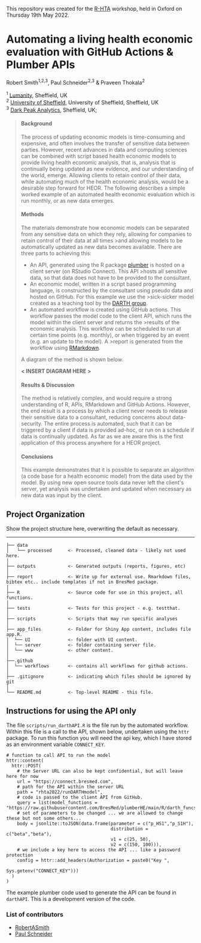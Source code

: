 This repository was created for the [R-HTA](https://r-hta.org/) workshop, held in Oxford on Thursday 19th May 2022. 

# **Automating a living health economic evaluation with GitHub Actions & Plumber APIs**

Robert Smith<sup>1,2,3</sup>,  Paul Schneider<sup>2,3</sup> & Praveen Thokala<sup>2</sup>

<sup>1</sup> [Lumanity](https://lumanity.com/), Sheffield, UK    
<sup>2</sup> [University of Sheffield](https://www.sheffield.ac.uk/scharr), University of Sheffield, Sheffield, UK    
<sup>3</sup> [Dark Peak Analytics](https://darkpeakanalytics.com/), Sheffield, UK;

>#### **Background**
>
>The process of updating economic models is time-consuming and expensive, and often involves the transfer of sensitive data between parties.
>However, recent advances in data and computing sciences can be combined with script based health economic models to provide living health economic analysis, that is, analysis
>that is continually being updated as new evidence, and our understanding of the world, emerge.
>Allowing clients to retain control of their data, while automating much of the health economic analysis, would be a desirable step forward for HEOR.
>The following describes a simple worked example of an automated health economic evaluation which is run monthly, or as new data emerges.
>
>
>#### **Methods**
>
>The materials demonstrate how economic models can be separated from any sensitive data on which they rely, allowing for companies to retain control of their data at all times >and allowing models to be automatically updated as new data becomes available. There are three parts to achieving this:
>- An API, generated using the R package [plumber](https://www.rplumber.io/?msclkid=b4faa783bbfc11ec93ded7f5b4523880/) is hosted on a client server (on RStudio Connect). This API >hosts all sensitive data, so that data does not have to be provided to the consultant. 
>- An economic model, written in a script based programming language, is constructed by the consultant using pseudo data and hosted on GitHub. For this example we use the >sick-sicker model created as a teaching tool by the [DARTH group](http://darthworkgroup.com/). 
>- An automated workflow is created using GitHub actions. This workflow passes the model code to the client API, which runs the model within the client server and returns the >results of the economic analysis. This workflow can be scheduled to run at certain time points (e.g. monthly), or when triggered by an event (e.g. an update to the model). A >report is generated from the workflow using [RMarkdown](https://rmarkdown.rstudio.com/?msclkid=2f44ca56bbfe11eca6ec37c1951dc1f9).
>
>A diagram of the method is shown below.
>
>**< INSERT DIAGRAM HERE >**
>
>#### **Results & Discussion**
>
>The method is relatively complex, and would require a strong understanding of R, APIs, RMarkdown and GitHub Actions.
>However, the end result is a process by which a client never needs to release their sensitive data to a consultant, reducing concerns about data-security.
>The entire process is automated, such that it can be triggered by a client if data is provided ad-hoc, or run on a schedule if data is continually updated.
>As far as we are aware this is the first application of this process anywhere for a HEOR project.
>
>#### **Conclusions**
>
>This example demonstrates that it is possible to separate an algorithm (a code base for a health economic model) from the data used by the model. 
>By using new open source tools data never left the client's server, yet analysis was undertaken and updated when necessary as new data was input by the client.


## Project Organization

Show the project structure here, overwriting the default as necessary.

------------------------

```
├── data
│   └── processed      <- Processed, cleaned data - likely not used here.
│
├── outputs            <- Generated outputs (reports, figures, etc)
│
├── report             <- Write up for external use. Rmarkdown files, bibtex etc.. include templates if not in BresMed package.
│
├── R                  <- Source code for use in this project, all functions.
│
├── tests              <- Tests for this project - e.g. testthat.
│
├── scripts            <- Scripts that may run specific analyses
│
├── app_files          <- Folder for Shiny App content, includes file app.R.
│  └── UI              <- folder with UI content.
│  └── server          <- folder containing server file.
│  └── www             <- other content.
│
├──.github 
│  └── workflows       <- contains all workflows for github actions.
│
├── .gitignore         <- indicating which files should be ignored by git
│
└── README.md          <- Top-level README - this file.
```

## Instructions for using the API only

The file `scripts/run_darthAPI.R` is the file run by the automated workflow.
Within this file is a call to the API, shown below, undertaken using the `httr` package.
To run this function you will need the api key, which I have stored as an environment variable `CONNECT_KEY`.

```
# function to call API to run the model
httr::content(
  httr::POST(
    # the Server URL can also be kept confidential, but will leave here for now 
    url = "https://connect.bresmed.com",
    # path for the API within the server URL
    path = "rhta2022/runDARTHmodel",
    # code is passed to the client API from GitHub.
    query = list(model_functions = "https://raw.githubusercontent.com/BresMed/plumberHE/main/R/darth_funcs.R"),
    # set of parameters to be changed ... we are allowed to change these but not some others...
    body = jsonlite::toJSON(data.frame(parameter = c("p_HS1","p_S1H"),
                                       distribution = c("beta","beta"),
                                       v1 = c(25, 50),
                                       v2 = c(150, 100))),
    # we include a key here to access the API ... like a password protection
    config = httr::add_headers(Authorization = paste0("Key ", 
                                             Sys.getenv("CONNECT_KEY")))
  )
)

```

The example plumber code used to generate the API can be found in `darthAPI`. This is a development version of the code.

### List of contributors
- [RobertASmith](Robert.Smith@lumanity.com)
- [Paul Schneider](pschneider@darkpeakanalytics.com)
